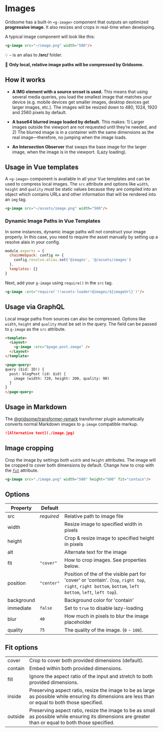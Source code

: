 # Images

Gridsome has a built-in `<g-image>` component that outputs an optimized **progressive image**. It also resizes and crops in real-time when developing.

A typical image component will look like this:

```html
<g-image src="~/image.png" width="500"/>
```
💡 `~` is an alias to **/src/** folder.

📣 **Only local, relative image paths will be compressed by Gridsome.**

## How it works

- **A IMG element with a source srcset is used.** This means that using several media queries, you load the smallest image that matches your device (e.g. mobile devices get smaller images, desktop devices get larger images, etc.). The images will be resized down to 480, 1024, 1920 and 2560 pixels by default.

- **A base64 blurred image loaded by default.** This makes: 1) Larger images outside the viewport are not requested until they’re needed, and 2) The blurred image is in a container with the same dimensions as the real image—therefore, no jumping when the image loads.

- **An Intersection Observer** that swaps the base image for the larger image, when the image is in the viewport. (Lazy loading).

## Usage in Vue templates

A `<g-image>` component is available in all your Vue templates and can be used to compress local images. The `src` attribute and options like `width`, `height` and `quality` must be static values because they are compiled into an object which contains URLs and other information that will be rendered into an `img` tag.

```html
<g-image src="~/assets/image.png" width="500"/>
```

### Dynamic Image Paths in Vue Templates

In some instances, dynamic image paths will not construct your image properly. In this case, you need to require the asset manually by setting up a resolve alais in your config. 

```js
module.exports = {
  chainWebpack: config => {
    config.resolve.alias.set('@images', '@/assets/images')
  },
  templates: {}
}
```

Next, add your `g-image` using `require()` in the `src` tag. 

```html
<g-image :src="require(`!!assets-loader!@images/${imageUrl}`)"/>
```

## Usage via GraphQL

Local image paths from sources can also be compressed. Options like `width`, `height` and `quality` must be set in the query. The field can be passed to `g-image` as the `src` attribute.

```html
<template>
  <Layout>
    <g-image :src="$page.post.image" />
  </Layout>
</template>

<page-query>
query ($id: ID!) {
  post: blogPost (id: $id) {
    image (width: 720, height: 200, quality: 90)
  }
}
</page-query>
```

## Usage in Markdown

The [@gridsome/transformer-remark](/plugins/@gridsome/transformer-remark) transformer plugin automatically converts normal Markdown images to `g-image` compatible markup.

```md
![Alternative text](./image.jpg)
```

## Image cropping

Crop the image by settings both `width` and `height` attributes. The image will be cropped to cover both dimensions by default. Change how to crop with the [`fit`](/docs/images#fit-options) attribute.

```html
<g-image src="./image.png" width="500" height="500" fit="contain"/>
```

## Options

|Property  |Default| |
|----------|-------|-|
|src       |*required*|Relative path to image file
|width     |          |Resize image to specified width in pixels
|height    |          |Crop & resize image to specified height in pixels
|alt       |          |Alternate text for the image
|fit       |`"cover"` |How to crop images. See properties below.
|position  |`"center"`|Position of the of the visible part for 'cover' or 'contain'. (`top`, `right top`, `right`, `right bottom`, `bottom`, `left bottom`, `left`, `left top`).
|background|          |Background color for 'contain'
|immediate |`false`   |Set to `true` to disable lazy-loading
|blur      |`40`      |How much in pixels to blur the image placeholder
|quality   |`75`      |The quality of the image. (`0` - `100`).

## Fit options

|||
|-|-|
|cover    |Crop to cover both provided dimensions (default).
|contain  |Embed within both provided dimensions.
|fill     |Ignore the aspect ratio of the input and stretch to both provided dimensions.
|inside   |Preserving aspect ratio, resize the image to be as large as possible while ensuring its dimensions are less than or equal to both those specified.
|outside  |Preserving aspect ratio, resize the image to be as small as possible while ensuring its dimensions are greater than or equal to both those specified.
